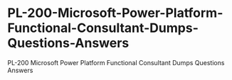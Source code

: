 # PL-200-Microsoft-Power-Platform-Functional-Consultant-Dumps-Questions-Answers
PL-200 Microsoft Power Platform Functional Consultant Dumps Questions Answers
